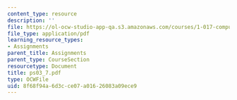 ```yaml
---
content_type: resource
description: ''
file: https://ol-ocw-studio-app-qa.s3.amazonaws.com/courses/1-017-computing-and-data-analysis-for-environmental-applications-fall-2003/8f68f94a6d3cce07a01626083a09ece9_ps03_7.pdf
file_type: application/pdf
learning_resource_types:
- Assignments
parent_title: Assignments
parent_type: CourseSection
resourcetype: Document
title: ps03_7.pdf
type: OCWFile
uid: 8f68f94a-6d3c-ce07-a016-26083a09ece9
---
```

